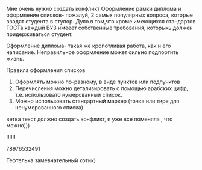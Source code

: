 Мне очень нужно создать конфликт
Оформление рамки диплома и оформление списков- пожалуй, 2 самых популярных вопроса, которые вводят студента в ступор. Дуло в том,что кроме имеющихся стандартов ГОСТа каждый ВУЗ имееет собственные требования, которыхь должен придерживаться студент.


Оформление диплома- такая же кропотливая работа, как и его написание. Неправильное оформление может сильно подпортить жизнь.

Правила оформления списков
1. Оформлять можно по-разному, в виде пунктов или подпунктов
2. Перечисления можно детализировать с помощью арабских цифр, т.е. использовато нумерованный список.
3. Можно использовать стандартный маркер (точка или тире для ненумерованного списка)

ветка текст должно создать конфликт, я уже все поменяла , что можно)))

!!!!!!

78976532491

Тефтелька замевчательный котик)

